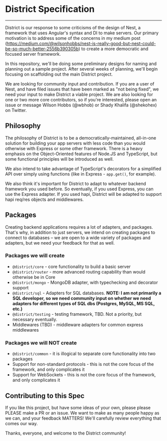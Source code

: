 # District Specification
------------

District is our response to some criticisms of the design of Nest, a framework that uses Angular's syntax and DI to make servers. Our primary motivation is to address some of the concerns in my medium post (https://medium.com/@wilsonhobbs/nest-is-really-good-but-nest-could-be-so-much-better-2556b390305b) to create a more democratic and focused server framework.

In this repository, we'll be doing some preliminary designs for naming and planning out a sample project. After several weeks of planning, we'll begin focusing on scaffolding out the main District project.

We are looking for community input and contribution. If you are a user of Nest, and have filed issues that have been marked as "not being fixed", we need your input to make District a viable project. We are also looking for one or two more core contributors, so if you're interested, please open an issue or message Wilson Hobbs (@wbhob) or Shady Khalifa (@shekohex) on Twitter.


## Philosophy
The philosophy of District is to be a democratically-maintained, all-in-one solution for building your app servers with less code than you would otherwise with Express or some other framework. There is a heavy emphasis on the Object-Oriented features of Node.JS and TypeScript, but some functional principles will be introduced as well.

We also intend to take advantage of TypeScript's decorators for a simplified API over simply using functions (like in Express - `app.get()`, for example).

We also think it's important for District to adapt to whatever backend framework you used before. So eventually, if you used Express, you can use the Express adapter. If you used hapi, District will be adapted to support hapi req/res objects and middlewares.

## Packages
Creating backend applications requires a lot of adapters, and packages. That's why, in addition to just servers, we intend on creating packages to connect to databases – we are open to a wide variety of packages and adapters, but we need your feedback for that as well.

### Packages we will create
- `@district/core` - core functionality to build a basic server
- `@district/router` - more advanced routing capability than would otherwise be in Core
- `@district/mongo` - MongoDB adapter, with typechecking and decorator support
- `@district/sql` - Adapters for SQL databases. **NOTE: I am not primarily a SQL developer, so we need community input on whether we need adapters for different types of SQL dbs (Postgres, MySQL, MS SQL, etc.)**
- `@district/testing` - testing framework, TBD. Not a priority, but necessary eventually.
- Middlewares (TBD) - middleware adapters for common express middlewares

### Packages we will NOT create
- `@district/common` - it is illogical to separate core functionality into two packages
- Support for non-standard protocols - this is not the core focus of the framework, and only complicates it
- Support for WebSockets - this is not the core focus of the framework, and only complicates it

## Contributing to this Spec
If you like this project, but have some ideas of your own, please please PLEASE make a PR or an issue. We want to make as many people happy as we can, and your feedback MATTERS! We'll carefully review everything that comes our way.

Thanks, everyone, and welcome to the District community!
